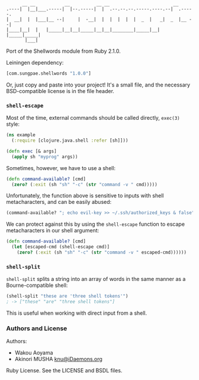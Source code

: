 ```
      __ __           __          __ __                        __
.----|  |__|___.-----|  |--.-----|  |  .--.--.--.-----.----.--|  .-----.
|  __|  |  |___|__ --|     |  -__|  |  |  |  |  |  _  |   _|  _  |__ --|
|____|__|  |   |_____|__|__|_____|__|__|________|_____|__| |_____|_____|
       |___|
```

Port of the Shellwords module from Ruby 2.1.0.

Leiningen dependency:

```clojure
[com.sungpae.shellwords "1.0.0"]
```

Or, just copy and paste into your project! It's a small file, and the
necessary BSD-compatible license is in the file header.

### `shell-escape`

Most of the time, external commands should be called directly, `exec(3)`
style:

```clojure
(ns example
  (:require [clojure.java.shell :refer [sh]]))

(defn exec [& args]
  (apply sh "myprog" args))
```

Sometimes, however, we have to use a shell:

```clojure
(defn command-available? [cmd]
  (zero? (:exit (sh "sh" "-c" (str "command -v " cmd)))))
```

Unfortunately, the function above is sensitive to inputs with shell
metacharacters, and can be easily abused:

```clojure
(command-available? "; echo evil-key >> ~/.ssh/authorized_keys & false")
```

We can protect against this by using the `shell-escape` function to escape
metacharacters in our shell argument:

```clojure
(defn command-available? [cmd]
  (let [escaped-cmd (shell-escape cmd)]
    (zero? (:exit (sh "sh" "-c" (str "command -v " escaped-cmd))))))
```

### `shell-split`

`shell-split` splits a string into an array of words in the same manner as a
Bourne-compatible shell:

```clojure
(shell-split "these are 'three shell tokens'")
; -> ["these" "are" "three shell tokens"]
```

This is useful when working with direct input from a shell.

### Authors and License

Authors:

* Wakou Aoyama
* Akinori MUSHA <knu@iDaemons.org>

Ruby License. See the LICENSE and BSDL files.
